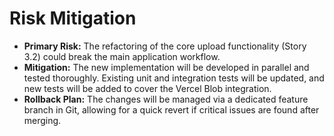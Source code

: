 # Risk Mitigation

- **Primary Risk:** The refactoring of the core upload functionality (Story 3.2) could break the main application workflow.
- **Mitigation:** The new implementation will be developed in parallel and tested thoroughly. Existing unit and integration tests will be updated, and new tests will be added to cover the Vercel Blob integration.
- **Rollback Plan:** The changes will be managed via a dedicated feature branch in Git, allowing for a quick revert if critical issues are found after merging.
